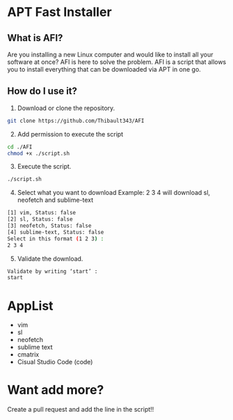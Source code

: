# APT Fast Installer 
## What is AFI?
Are you installing a new Linux computer and would like to install all your software at once? AFI is here to solve the problem.
AFI is a script that allows you to install everything that can be downloaded via APT in one go.
## How do I use it?
1. Download or clone the repository.
```bash
git clone https://github.com/Thibault343/AFI

```
2. Add permission to execute the script
```bash
cd ./AFI
chmod +x ./script.sh
```
3. Execute the script.
```bash
./script.sh
```
4. Select what you want to download 
Example: 2 3 4 will download sl, neofetch and sublime-text
```bash
[1] vim, Status: false
[2] sl, Status: false
[3] neofetch, Status: false
[4] sublime-text, Status: false
Select in this format (1 2 3) :
2 3 4
```
5. Validate the download.
```bash
Validate by writing ‘start’ :
start
```
# AppList
- vim
- sl
- neofetch
- sublime text
- cmatrix
- Cisual Studio Code (code)
# Want add more?
Create a pull request and add the line in the script!!

